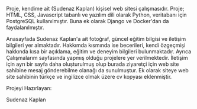Proje, kendime ait (Sudenaz Kaplan) kişisel web sitesi çalışmasıdır. Proje; HTML, CSS, Javascript tabanlı ve yazılım dili olarak Python, veritabanı için PostgreSQL kullanılmıştır. Buna ek olarak Django ve Docker'dan da faydalanılmıştır.

Anasayfada Sudenaz Kaplan'a ait fotoğraf, güncel eğitim bilgisi ve iletişim bilgileri yer almaktadır. Hakkımda kısmında ise becerileri, kendi özgeçmişi hakkında kısa bir açıklama, eğitim ve deneyim bilgileri bulunmaktadır. Ayrıca Çalışmalarım sayfasında yapmış olduğu projelere yer verilmektedir. İletişim için ayrı bir sayfa daha oluşturulmuş olup burada ziyaretçi için web site sahibine mesaj gönderebilme olanağı da sunulmuştur. Ek olarak siteye web site sahibinin türkçe ve ingilizce olmak üzere cv kopyası eklenmiştir.

Projeyi Hazırlayan:

Sudenaz Kaplan
